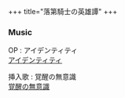+++
title="落第騎士の英雄譚"
+++

### Music
OP : アイデンティティ\
[アイデンティティ](https://www.youtube.com/watch?v=srhni4w2TbI)

挿入歌 : 覚醒の無意識\
[覚醒の無意識](https://www.youtube.com/watch?v=jwZoKTMYiCs)

